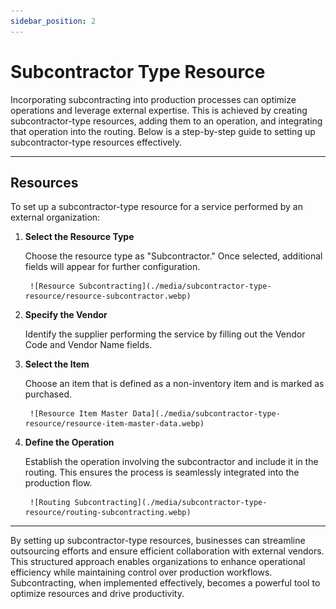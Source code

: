 ```yaml
---
sidebar_position: 2
---
```


# Subcontractor Type Resource

Incorporating subcontracting into production processes can optimize operations and leverage external expertise. This is achieved by creating subcontractor-type resources, adding them to an operation, and integrating that operation into the routing. Below is a step-by-step guide to setting up subcontractor-type resources effectively.

---

## Resources

To set up a subcontractor-type resource for a service performed by an external organization:

1. **Select the Resource Type**

    Choose the resource type as "Subcontractor." Once selected, additional fields will appear for further configuration.

        ![Resource Subcontracting](./media/subcontractor-type-resource/resource-subcontractor.webp)

2. **Specify the Vendor**

    Identify the supplier performing the service by filling out the Vendor Code and Vendor Name fields.

3. **Select the Item**

    Choose an item that is defined as a non-inventory item and is marked as purchased.

        ![Resource Item Master Data](./media/subcontractor-type-resource/resource-item-master-data.webp)

4. **Define the Operation**

    Establish the operation involving the subcontractor and include it in the routing. This ensures the process is seamlessly integrated into the production flow.

        ![Routing Subcontracting](./media/subcontractor-type-resource/routing-subcontracting.webp)

---
By setting up subcontractor-type resources, businesses can streamline outsourcing efforts and ensure efficient collaboration with external vendors. This structured approach enables organizations to enhance operational efficiency while maintaining control over production workflows. Subcontracting, when implemented effectively, becomes a powerful tool to optimize resources and drive productivity.
